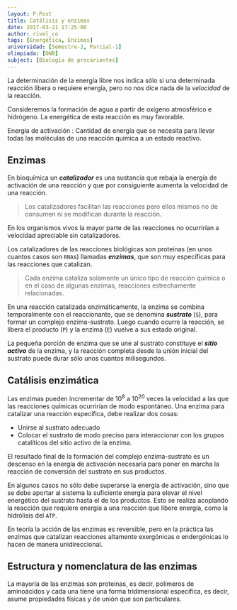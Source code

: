 ```yaml
---
layout: P-Post
title: Catálisis y enzimas
date: 2017-03-21 17:25:00
author: rivel_co
tags: [Energética, Enzimas]
universidad: [Semestre-2, Parcial-1]
olimpiada: [ONB]
subject: [Biología de procariontes]
---
```


La determinación de la energía libre nos indica sólo si una determinada reacción libera o requiere energía, pero no nos dice nada de la *velocidad* de la reacción.

Consideremos la formación de agua a partir de oxígeno atmosférico e hidrógeno. La energética de esta reacción es muy favorable.

Energía de activación
 : Cantidad de energía que se necesita para llevar todas las moléculas de una reacción química a un estado reactivo.

## Enzimas

En bioquímica un ***catalizador*** es una sustancia que rebaja la energía de activación de una reacción y que por consiguiente aumenta la velocidad de una reacción. 

> Los catalizadores facilitan las reacciones pero ellos mismos no de consumen ni se modifican durante la reacción.


En los organismos vivos la mayor parte de las reacciones no ocurrirían a velocidad apreciable sin catalizadores.

Los catalizadores de las reacciones biológicas son proteínas (en unos cuantos casos son `RNA`s) llamadas ***enzimas***, que son muy específicas para las reacciones que catalizan.

> Cada enzima cataliza solamente un único tipo de reacción química o en el caso de algunas enzimas, reacciones estrechamente relacionadas.

En una reacción catalizada enzimáticamente, la enzima se combina temporalmente con el reaccionante, que se denomina ***sustrato*** (`S`), para formar un complejo enzima-sustrato. Luego cuando ocurre la reacción, se libera el producto (`P`) y la enzima (`E`) vuelve a sus estado original.

La pequeña porción de enzima que se une al sustrato constituye el ***sitio activo*** de la enzima, y la reacción completa desde la unión inicial del sustrato puede durar sólo unos cuantos milisegundos.

## Catálisis enzimática

Las enzimas pueden incrementar de 10<sup>8</sup> a 10<sup>20</sup> veces la velocidad a las que las reacciones químicas ocurrirían de modo espontáneo. Una enzima para catalizar una reacción específica, debe realizar dos cosas:

- Unirse al sustrato adecuado
- Colocar el sustrato de modo preciso para interaccionar con los grupos catalíticos del sitio activo de la enzima.

El resultado final de la formación del complejo enzima-sustrato es un descenso en la energía de activación necesaria para poner en marcha la reacción de conversión del sustrato en sus productos.

En algunos casos no sólo debe superarse la energía de activación, sino que se debe aportar al sistema la suficiente energía para elevar el nivel energético del sustrato hasta el de los productos. Esto se realiza acoplando la reacción que requiere energía a una reacción que libere energía, como la hidrólisis del `ATP`.

En teoría la acción de las enzimas es reversible, pero en la práctica las enzimas que catalizan reacciones altamente exergónicas o endergónicas lo hacen de manera unidireccional.

## Estructura y nomenclatura de las enzimas

La mayoría de las enzimas son proteínas, es decir, polímeros de aminoácidos y cada una tiene una forma tridimensional específica, es decir, asume propiedades físicas y de unión que son particulares.

